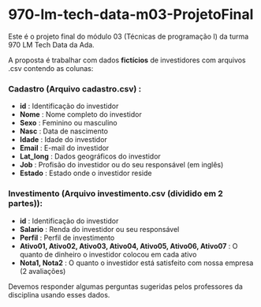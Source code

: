 # 970-lm-tech-data-m03-ProjetoFinal
Este é o projeto final do módulo 03 (Técnicas de programação I) da turma 970 LM Tech Data da Ada.

A proposta é trabalhar com dados **fictícios** de investidores com arquivos .csv contendo as colunas:

### Cadastro (Arquivo cadastro.csv) :

- **id** : Identificação do investidor
- **Nome** : Nome completo do investidor
- **Sexo** : Feminino ou masculino
- **Nasc** : Data de nascimento
- **Idade** : Idade do investidor
- **Email** : E-mail do investidor
- **Lat_long** : Dados geográficos do investidor
- **Job** : Profisão do investidor ou do seu responsável (em inglês)
- **Estado** : Estado onde o investidor reside

### Investimento (Arquivo investimento.csv (dividido em 2 partes)):

- **id** : Identificação do investidor
- **Salario** : Renda do investidor ou seu responsável
- **Perfil** : Perfil de investimento
- **Ativo01, Ativo02, Ativo03, Ativo04, Ativo05, Ativo06, Ativo07** : O quanto de dinheiro o investidor colocou em cada ativo
- **Nota1, Nota2** : O quanto o investidor está satisfeito com nossa empresa (2 avaliações)

Devemos responder algumas perguntas sugeridas pelos professores da disciplina usando esses dados.
